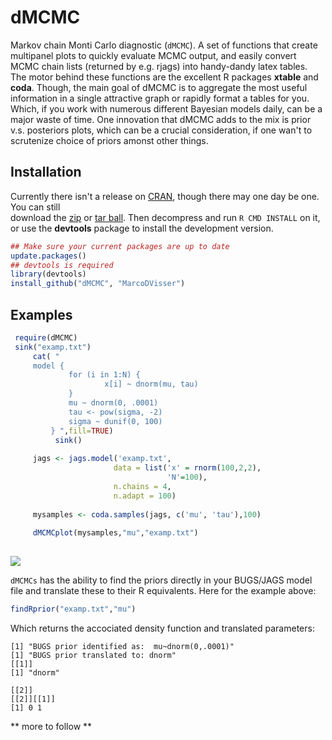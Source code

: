 dMCMC
=====

Markov chain Monti Carlo diagnostic (`dMCMC`). A set of functions that create multipanel plots to quickly evaluate MCMC output, and easily convert MCMC chain lists (returned by e.g. rjags) into handy-dandy latex tables. The motor behind these functions are the excellent R packages **xtable** and **coda**. Though, the main goal of dMCMC is to aggregate the most useful information in a single attractive graph or rapidly format a tables for you. Which, if you work with numerous different Bayesian models daily, can be a major waste of time. One innovation that dMCMC adds to the mix is prior v.s. posteriors plots, which can be a crucial consideration, if one wan't to scrutenize choice of priors amonst other things.  

## Installation

Currently there isn't a release on [CRAN](http://cran.r-project.org/),
though there may one day be one. You can still  
download the [zip](https://github.com/MarcoDVisser/choosecolor/zipball/master) 
or [tar ball](https://github.com/MarcoDVisser/choosecolor/tarball/master).
Then decompress and run `R CMD INSTALL` on it, 
or use the **devtools** package to install the development version.

```r
## Make sure your current packages are up to date
update.packages()
## devtools is required
library(devtools)
install_github("dMCMC", "MarcoDVisser")
```

## Examples

```r
 require(dMCMC)
 sink("examp.txt")
     cat( "
     model {
             for (i in 1:N) {
                     x[i] ~ dnorm(mu, tau)
             }
             mu ~ dnorm(0, .0001)
             tau <- pow(sigma, -2)
             sigma ~ dunif(0, 100)
         } ",fill=TRUE)
          sink()
     
     jags <- jags.model('examp.txt',
                       data = list('x' = rnorm(100,2,2),
                                   'N'=100),
                       n.chains = 4,
                       n.adapt = 100)
     
     mysamples <- coda.samples(jags, c('mu', 'tau'),100)
     
     dMCMCplot(mysamples,"mu","examp.txt")
  
```

![](http://i.imgur.com/J60k45r.png)


`dMCMCs` has the ability to find the priors directly in your BUGS/JAGS model file and translate these to their R equivalents. Here for the example above:


```r
findRprior("examp.txt","mu")
```

Which returns the accociated density function and translated parameters:

```
[1] "BUGS prior identified as:  mu~dnorm(0,.0001)"
[1] "BUGS prior translated to: dnorm"
[[1]]
[1] "dnorm"

[[2]]
[[2]][[1]]
[1] 0 1
```


** more to follow **


